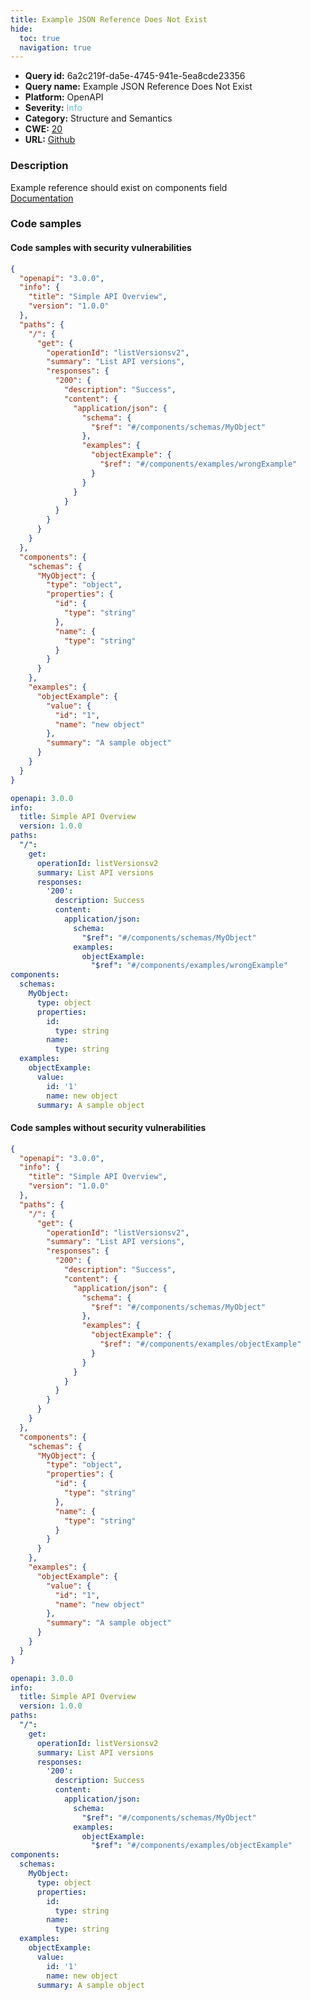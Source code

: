 ```yaml
---
title: Example JSON Reference Does Not Exist
hide:
  toc: true
  navigation: true
---
```


<style>
  .highlight .hll {
    background-color: #ff171742;
  }
  .md-content {
    max-width: 1100px;
    margin: 0 auto;
  }
</style>

-   **Query id:** 6a2c219f-da5e-4745-941e-5ea8cde23356
-   **Query name:** Example JSON Reference Does Not Exist
-   **Platform:** OpenAPI
-   **Severity:** <span style="color:#5bc0de">Info</span>
-   **Category:** Structure and Semantics
-   **CWE:** <a href="https://cwe.mitre.org/data/definitions/20.html" onclick="newWindowOpenerSafe(event, 'https://cwe.mitre.org/data/definitions/20.html')">20</a>
-   **URL:** [Github](https://github.com/Checkmarx/kics/tree/master/assets/queries/openAPI/3.0/json_reference_does_not_exists_example)

### Description
Example reference should exist on components field<br>
[Documentation](https://swagger.io/specification/#components-object)

### Code samples
#### Code samples with security vulnerabilities
```json title="Positive test num. 1 - json file" hl_lines="22"
{
  "openapi": "3.0.0",
  "info": {
    "title": "Simple API Overview",
    "version": "1.0.0"
  },
  "paths": {
    "/": {
      "get": {
        "operationId": "listVersionsv2",
        "summary": "List API versions",
        "responses": {
          "200": {
            "description": "Success",
            "content": {
              "application/json": {
                "schema": {
                  "$ref": "#/components/schemas/MyObject"
                },
                "examples": {
                  "objectExample": {
                    "$ref": "#/components/examples/wrongExample"
                  }
                }
              }
            }
          }
        }
      }
    }
  },
  "components": {
    "schemas": {
      "MyObject": {
        "type": "object",
        "properties": {
          "id": {
            "type": "string"
          },
          "name": {
            "type": "string"
          }
        }
      }
    },
    "examples": {
      "objectExample": {
        "value": {
          "id": "1",
          "name": "new object"
        },
        "summary": "A sample object"
      }
    }
  }
}

```
```yaml title="Positive test num. 2 - yaml file" hl_lines="19"
openapi: 3.0.0
info:
  title: Simple API Overview
  version: 1.0.0
paths:
  "/":
    get:
      operationId: listVersionsv2
      summary: List API versions
      responses:
        '200':
          description: Success
          content:
            application/json:
              schema:
                "$ref": "#/components/schemas/MyObject"
              examples:
                objectExample:
                  "$ref": "#/components/examples/wrongExample"
components:
  schemas:
    MyObject:
      type: object
      properties:
        id:
          type: string
        name:
          type: string
  examples:
    objectExample:
      value:
        id: '1'
        name: new object
      summary: A sample object

```


#### Code samples without security vulnerabilities
```json title="Negative test num. 1 - json file"
{
  "openapi": "3.0.0",
  "info": {
    "title": "Simple API Overview",
    "version": "1.0.0"
  },
  "paths": {
    "/": {
      "get": {
        "operationId": "listVersionsv2",
        "summary": "List API versions",
        "responses": {
          "200": {
            "description": "Success",
            "content": {
              "application/json": {
                "schema": {
                  "$ref": "#/components/schemas/MyObject"
                },
                "examples": {
                  "objectExample": {
                    "$ref": "#/components/examples/objectExample"
                  }
                }
              }
            }
          }
        }
      }
    }
  },
  "components": {
    "schemas": {
      "MyObject": {
        "type": "object",
        "properties": {
          "id": {
            "type": "string"
          },
          "name": {
            "type": "string"
          }
        }
      }
    },
    "examples": {
      "objectExample": {
        "value": {
          "id": "1",
          "name": "new object"
        },
        "summary": "A sample object"
      }
    }
  }
}

```
```yaml title="Negative test num. 2 - yaml file"
openapi: 3.0.0
info:
  title: Simple API Overview
  version: 1.0.0
paths:
  "/":
    get:
      operationId: listVersionsv2
      summary: List API versions
      responses:
        '200':
          description: Success
          content:
            application/json:
              schema:
                "$ref": "#/components/schemas/MyObject"
              examples:
                objectExample:
                  "$ref": "#/components/examples/objectExample"
components:
  schemas:
    MyObject:
      type: object
      properties:
        id:
          type: string
        name:
          type: string
  examples:
    objectExample:
      value:
        id: '1'
        name: new object
      summary: A sample object

```
